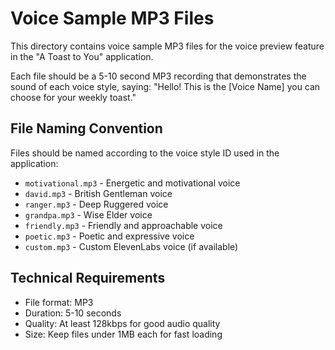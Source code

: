 # Voice Sample MP3 Files

This directory contains voice sample MP3 files for the voice preview feature in the "A Toast to You" application.

Each file should be a 5-10 second MP3 recording that demonstrates the sound of each voice style, saying:
"Hello! This is the [Voice Name] you can choose for your weekly toast."

## File Naming Convention

Files should be named according to the voice style ID used in the application:

- `motivational.mp3` - Energetic and motivational voice
- `david.mp3` - British Gentleman voice
- `ranger.mp3` - Deep Ruggered voice
- `grandpa.mp3` - Wise Elder voice
- `friendly.mp3` - Friendly and approachable voice
- `poetic.mp3` - Poetic and expressive voice
- `custom.mp3` - Custom ElevenLabs voice (if available)

## Technical Requirements

- File format: MP3
- Duration: 5-10 seconds
- Quality: At least 128kbps for good audio quality
- Size: Keep files under 1MB each for fast loading